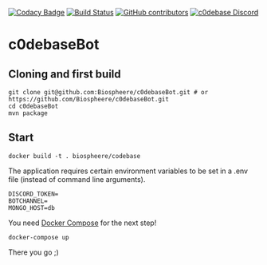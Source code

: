 [![Codacy Badge](https://api.codacy.com/project/badge/Grade/e09f05b8e67c4156accc633d72e8a75d)](https://www.codacy.com/app/biosphere.dev/c0debaseBot?utm_source=github.com&amp;utm_medium=referral&amp;utm_content=Biospheere/c0debaseBot&amp;utm_campaign=Badge_Grade)
[![Build Status](https://travis-ci.org/Biospheere/c0debaseBot.svg?branch=master)](https://travis-ci.org/Biospheere/c0debaseBot)
[![GitHub contributors](https://img.shields.io/github/contributors/biospheere/c0debaseBot.svg)](https://github.com/Biospheere/c0debaseBot/graphs/contributors/)
[![c0debase Discord](https://discordapp.com/api/guilds/361448651748540426/embed.png)](https://discord.gg/BDwBeZ3)

# c0debaseBot 

## Cloning and first build

```
git clone git@github.com:Biospheere/c0debaseBot.git # or https://github.com/Biospheere/c0debaseBot.git
cd c0debaseBot
mvn package
```

## Start 
 ```docker build -t . biospheere/codebase ```
 
  The application requires certain environment variables to be set in a .env file (instead of command line arguments).
  
  ``` 
  DISCORD_TOKEN=
  BOTCHANNEL=
  MONGO_HOST=db
  ```
  
  You need [Docker Compose](https://docs.docker.com/compose/) for the next step!
  
  ```docker-compose up```
  
  There you go ;)
 

